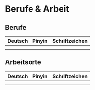 # Berufe & Arbeit

## Berufe
| Deutsch                 | Pinyin  | Schriftzeichen |
| ----------------------- | ------- | -------------- |
|                         |         |                ||                         |         |                ||                         |         |                ||                         |         |                ||                         |         |                ||                         |         |                ||                         |         |                |
|                         |         |                |

## Arbeitsorte

| Deutsch                 | Pinyin  | Schriftzeichen |
| ----------------------- | ------- | -------------- |
|                         |         |                ||                         |         |                ||                         |         |                ||                         |         |                ||                         |         |                ||                         |         |                ||                         |         |                |
|                         |         |                |